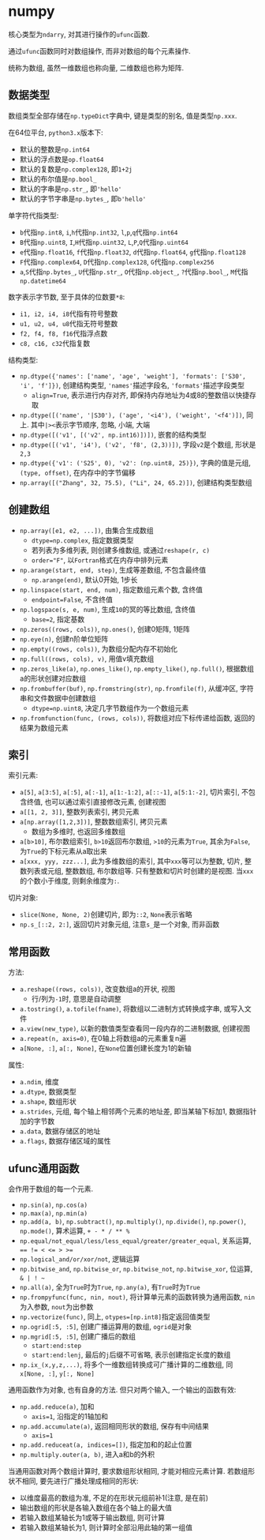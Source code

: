 # numpy

核心类型为`ndarry`, 对其进行操作的`ufunc`函数.

通过`ufunc`函数同时对数组操作, 而非对数组的每个元素操作.

统称为数组, 虽然一维数组也称向量, 二维数组也称为矩阵.

## 数据类型

数组类型全部存储在`np.typeDict`字典中, 键是类型的别名, 值是类型`np.xxx`.

在64位平台, `python3.x`版本下:
* 默认的整数是`np.int64`
* 默认的浮点数是`op.float64`
* 默认的复数是`np.complex128`, 即`1+2j`
* 默认的布尔值是`np.bool_`
* 默认的字串是`np.str_`, 即`'hello'`
* 默认的字节字串是`np.bytes_`, 即`b'hello'`

单字符代指类型:
* `b`代指`np.int8`, `i`,`h`代指`np.int32`, `l`,`p`,`q`代指`np.int64`
* `B`代指`np.uint8`, `I`,`H`代指`np.uint32`, `L`,`P`,`Q`代指`np.uint64`
* `e`代指`np.float16`, `f`代指`np.float32`, `d`代指`np.float64`, `g`代指`np.float128`
* `F`代指`np.complex64`, `D`代指`np.complex128`, `G`代指`np.complex256`
* `a`,`S`代指`np.bytes_`, `U`代指`np.str_`, `O`代指`np.object_`, `?`代指`np.bool_`, `M`代指`np.datetime64`

数字表示字节数, 至于具体的位数要`*8`:
* `i1, i2, i4, i8`代指有符号整数
* `u1, u2, u4, u8`代指无符号整数 
* `f2, f4, f8, f16`代指浮点数
* `c8, c16, c32`代指复数

结构类型:
* `np.dtype({'names': ['name', 'age', 'weight'], 'formats': ['S30', 'i', 'f']})`, 创建结构类型, `'names'`描述字段名, `'formats'`描述字段类型
  * `align=True`, 表示进行内存对齐, 即保持内存地址为4或8的整数倍以快捷存取
* `np.dtype([('name', '|S30'), ('age', '<i4'), ('weight', '<f4')])`, 同上. 其中`|><`表示字节顺序, 忽略, 小端, 大端
* `np.dtype([('v1', [('v2', np.int16)])])`, 嵌套的结构类型
* `np.dtype([('v1', 'i4'), ('v2', 'f8', (2,3))])`, 字段`v2`是个数组, 形状是`2,3`
* `np.dtype({'v1': ('S25', 0), 'v2': (np.uint8, 25)})`, 字典的值是元组, `(type, offset)`, 在内存中的字节偏移
* `np.array([("Zhang", 32, 75.5), ("Li", 24, 65.2)])`, 创建结构类型数组

## 创建数组

* `np.array([e1, e2, ...])`, 由集合生成数组
  * `dtype=np.complex`, 指定数据类型
  * 若列表为多维列表, 则创建多维数组, 或通过`reshape(r, c)`
  * `order="F"`, 以`Fortran`格式在内存中排列元素
* `np.arange(start, end, step)`, 生成等差数组, 不包含最终值
  * `np.arange(end)`, 默认0开始, 1步长
* `np.linspace(start, end, num)`, 指定数组元素个数, 含终值
  * `endpoint=False`, 不含终值
* `np.logspace(s, e, num)`, 生成`10`的冥的等比数组, 含终值
  * `base=2`, 指定基数
* `np.zeros((rows, cols))`, `np.ones()`, 创建0矩阵, 1矩阵
* `np.eye(n)`, 创建n阶单位矩阵
* `np.empty((rows, cols))`, 为数组分配内存不初始化
* `np.full((rows, cols), v)`, 用值v填充数组
* `np.zeros_like(a)`, `np.ones_like()`, `np.empty_like()`, `np.full()`, 根据数组a的形状创建对应数组
* `np.frombuffer(buf)`, `np.fromstring(str)`, `np.fromfile(f)`, 从缓冲区, 字符串和文件数据中创建数组
  * `dtype=np.uint8`, 决定几字节数组作为一个数组元素 
* `np.fromfunction(func, (rows, cols))`, 将数组对应下标传递给函数, 返回的结果为数组元素

## 索引

索引元素:
* `a[5]`, `a[3:5]`, `a[:5]`, `a[:-1]`, `a[1:-1:2]`, `a[::-1]`, `a[5:1:-2]`, 切片索引, 不包含终值, 也可以通过索引直接修改元素, 创建视图
* `a[[1, 2, 3]]`, 整数列表索引, 拷贝元素
* `a[np.array([1,2,3])]`, 整数数组索引, 拷贝元素
  * 数组为多维时, 也返回多维数组
* `a[b>10]`, 布尔数组索引, `b>10`返回布尔数组, `>10`的元素为`True`, 其余为`False`, 为`True`的下标元素从a取出来
* `a[xxx, yyy, zzz...]`, 此为多维数组的索引, 其中`xxx`等可以为整数, 切片, 整数列表或元组, 整数数组, 布尔数组等. 只有整数和切片时创建的是视图. 当`xxx`的个数小于维度, 则剩余维度为`:`.

切片对象:
* `slice(None, None, 2)`创建切片, 即为`::2`, `None`表示省略
* `np.s_[::2, 2:]`, 返回切片对象元组, 注意`s_`是一个对象, 而非函数

## 常用函数

方法:
* `a.reshape((rows, cols))`, 改变数组a的开状, 视图
  * 行/列为`-1`时, 意思是自动调整
* `a.tostring()`, `a.tofile(fname)`, 将数组以二进制方式转换成字串, 或写入文件
* `a.view(new_type)`, 以新的数值类型查看同一段内存的二进制数据, 创建视图
* `a.repeat(n, axis=0)`, 在0轴上将数组a的元素重复n遍
* `a[None, :]`, `a[:, None]`, 在`None`位置创建长度为1的新轴

属性:
* `a.ndim`, 维度
* `a.dtype`, 数据类型
* `a.shape`, 数组形状
* `a.strides`, 元组, 每个轴上相邻两个元素的地址差, 即当某轴下标加1, 数据指针加的字节数
* `a.data`, 数据存储区的地址
* `a.flags`, 数据存储区域的属性

## ufunc通用函数

会作用于数组的每一个元素.

* `np.sin(a)`, `np.cos(a)`
* `np.max(a)`, `np.min(a)`
* `np.add(a, b)`, `np.subtract()`, `np.multiply()`, `np.divide()`, `np.power()`, `np.mode()`, 算术运算, `+ - * / ** %`
* `np.equal/not_equal/less/less_equal/greater/greater_equal`, 关系运算, `== != < <= > >=`
* `np.logical_and/or/xor/not`, 逻辑运算
* `np.bitwise_and`, `np.bitwise_or`, `np.bitwise_not`, `np.bitwise_xor`, 位运算, `& | ! ~`
* `np.all(a)`, 全为`True`时为`True`, `np.any(a)`, 有`True`时为`True`
* `np.frompyfunc(func, nin, nout)`, 将计算单元素的函数转换为通用函数, `nin`为入参数, `nout`为出参数
* `np.vectorize(func)`, 同上, `otypes=[np.int8]`指定返回值类型
* `np.ogrid[:5, :5]`, 创建广播运算用的数组, `ogrid`是对象
* `np.mgrid[:5, :5]`, 创建广播后的数组
  * `start:end:step`
  * `start:end:lenj`, 最后的`j`后缀不可省略, 表示创建指定长度的数组
* `np.ix_(x,y,z,...)`, 将多个一维数组转换成可广播计算的二维数组, 同`x[None, :]`, `y[:, None]`

通用函数作为对象, 也有自身的方法. 但只对两个输入, 一个输出的函数有效:
* `np.add.reduce(a)`, 加和
  * `axis=1`, 沿指定的1轴加和
* `np.add.accumulate(a)`, 返回相同形状的数组, 保存有中间结果
  * `axis=1`
* `np.add.reduceat(a, indices=[])`, 指定加和的起止位置
* `np.multiply.outer(a, b)`, 进入a和b的外积

当通用函数对两个数组计算时, 要求数组形状相同, 才能对相应元素计算. 若数组形状不相同, 要先进行广播处理成相同的形状:
* 以维度最高的数组为准, 不足的在形状元组前补1(注意, 是在前)
* 输出数组的形状是各输入数组在各个轴上的最大值
* 若输入数组某轴长为1或等于输出数组, 则可计算
* 若输入数组某轴长为1, 则计算时全部沿用此轴的第一组值
